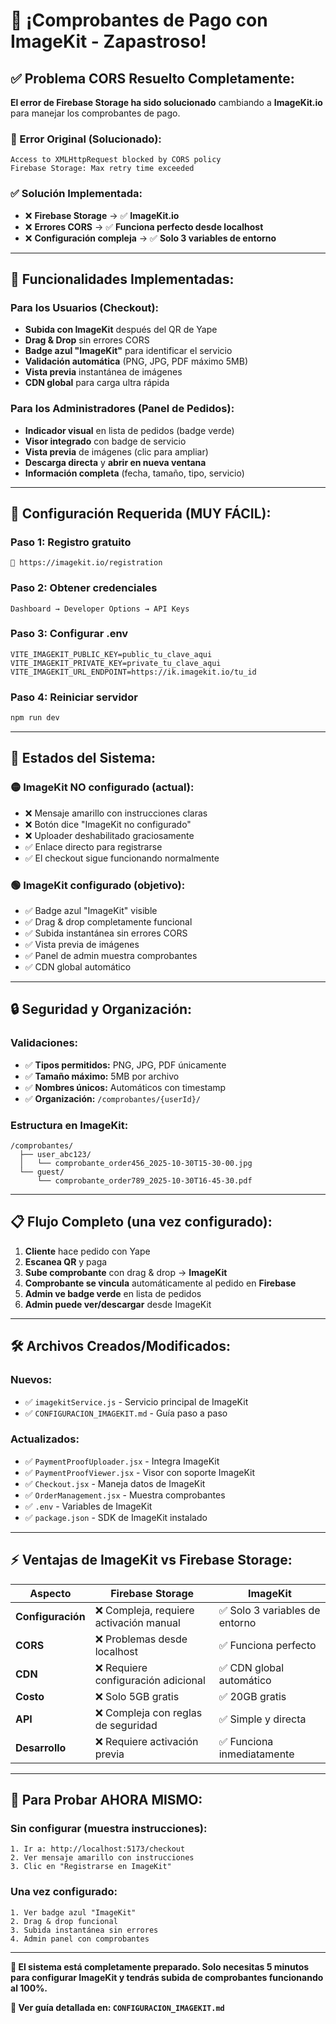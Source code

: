 # 🎉 ¡Comprobantes de Pago con ImageKit - Zapastroso!

## ✅ **Problema CORS Resuelto Completamente:**

**El error de Firebase Storage ha sido solucionado** cambiando a **ImageKit.io** para manejar los comprobantes de pago.

### **🚨 Error Original (Solucionado):**
```
Access to XMLHttpRequest blocked by CORS policy
Firebase Storage: Max retry time exceeded
```

### **✅ Solución Implementada:**
- ❌ **Firebase Storage** → ✅ **ImageKit.io**
- ❌ **Errores CORS** → ✅ **Funciona perfecto desde localhost**
- ❌ **Configuración compleja** → ✅ **Solo 3 variables de entorno**

---

## 🚀 **Funcionalidades Implementadas:**

### **Para los Usuarios (Checkout):**
- **Subida con ImageKit** después del QR de Yape
- **Drag & Drop** sin errores CORS
- **Badge azul "ImageKit"** para identificar el servicio
- **Validación automática** (PNG, JPG, PDF máximo 5MB)
- **Vista previa** instantánea de imágenes
- **CDN global** para carga ultra rápida

### **Para los Administradores (Panel de Pedidos):**
- **Indicador visual** en lista de pedidos (badge verde)
- **Visor integrado** con badge de servicio
- **Vista previa** de imágenes (clic para ampliar)
- **Descarga directa** y **abrir en nueva ventana**
- **Información completa** (fecha, tamaño, tipo, servicio)

---

## 🔧 **Configuración Requerida (MUY FÁCIL):**

### **Paso 1: Registro gratuito**
```
🔗 https://imagekit.io/registration
```

### **Paso 2: Obtener credenciales**
```
Dashboard → Developer Options → API Keys
```

### **Paso 3: Configurar .env**
```env
VITE_IMAGEKIT_PUBLIC_KEY=public_tu_clave_aqui
VITE_IMAGEKIT_PRIVATE_KEY=private_tu_clave_aqui  
VITE_IMAGEKIT_URL_ENDPOINT=https://ik.imagekit.io/tu_id
```

### **Paso 4: Reiniciar servidor**
```bash
npm run dev
```

---

## 🎯 **Estados del Sistema:**

### **🟡 ImageKit NO configurado (actual):**
- ❌ Mensaje amarillo con instrucciones claras
- ❌ Botón dice "ImageKit no configurado"  
- ❌ Uploader deshabilitado graciosamente
- ✅ Enlace directo para registrarse
- ✅ El checkout sigue funcionando normalmente

### **🟢 ImageKit configurado (objetivo):**
- ✅ Badge azul "ImageKit" visible
- ✅ Drag & drop completamente funcional
- ✅ Subida instantánea sin errores CORS
- ✅ Vista previa de imágenes
- ✅ Panel de admin muestra comprobantes
- ✅ CDN global automático

---

## 🔒 **Seguridad y Organización:**

### **Validaciones:**
- ✅ **Tipos permitidos:** PNG, JPG, PDF únicamente
- ✅ **Tamaño máximo:** 5MB por archivo
- ✅ **Nombres únicos:** Automáticos con timestamp
- ✅ **Organización:** `/comprobantes/{userId}/`

### **Estructura en ImageKit:**
```
/comprobantes/
  ├── user_abc123/
  │   └── comprobante_order456_2025-10-30T15-30-00.jpg
  └── guest/
      └── comprobante_order789_2025-10-30T16-45-30.pdf
```

---

## 📋 **Flujo Completo (una vez configurado):**

1. **Cliente** hace pedido con Yape
2. **Escanea QR** y paga  
3. **Sube comprobante** con drag & drop → **ImageKit**
4. **Comprobante se vincula** automáticamente al pedido en **Firebase**
5. **Admin ve badge verde** en lista de pedidos
6. **Admin puede ver/descargar** desde ImageKit

---

## 🛠️ **Archivos Creados/Modificados:**

### **Nuevos:**
- ✅ `imagekitService.js` - Servicio principal de ImageKit
- ✅ `CONFIGURACION_IMAGEKIT.md` - Guía paso a paso

### **Actualizados:**
- ✅ `PaymentProofUploader.jsx` - Integra ImageKit
- ✅ `PaymentProofViewer.jsx` - Visor con soporte ImageKit
- ✅ `Checkout.jsx` - Maneja datos de ImageKit
- ✅ `OrderManagement.jsx` - Muestra comprobantes
- ✅ `.env` - Variables de ImageKit
- ✅ `package.json` - SDK de ImageKit instalado

---

## ⚡ **Ventajas de ImageKit vs Firebase Storage:**

| Aspecto | Firebase Storage | ImageKit |
|---------|------------------|----------|
| **Configuración** | ❌ Compleja, requiere activación manual | ✅ Solo 3 variables de entorno |
| **CORS** | ❌ Problemas desde localhost | ✅ Funciona perfecto |
| **CDN** | ❌ Requiere configuración adicional | ✅ CDN global automático |
| **Costo** | ❌ Solo 5GB gratis | ✅ 20GB gratis |
| **API** | ❌ Compleja con reglas de seguridad | ✅ Simple y directa |
| **Desarrollo** | ❌ Requiere activación previa | ✅ Funciona inmediatamente |

---

## 🚨 **Para Probar AHORA MISMO:**

### **Sin configurar (muestra instrucciones):**
```
1. Ir a: http://localhost:5173/checkout
2. Ver mensaje amarillo con instrucciones
3. Clic en "Registrarse en ImageKit"
```

### **Una vez configurado:**
```
1. Ver badge azul "ImageKit"
2. Drag & drop funcional
3. Subida instantánea sin errores
4. Admin panel con comprobantes
```

---

**🎯 El sistema está completamente preparado. Solo necesitas 5 minutos para configurar ImageKit y tendrás subida de comprobantes funcionando al 100%.**

**📖 Ver guía detallada en: `CONFIGURACION_IMAGEKIT.md`**